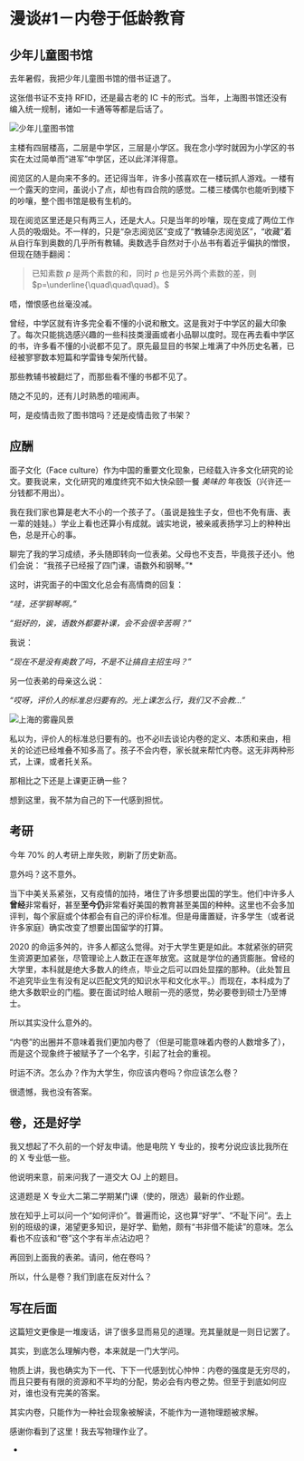 # 漫谈#1－内卷于低龄教育

## 少年儿童图书馆

去年暑假，我把少年儿童图书馆的借书证退了。

这张借书证不支持 RFID，还是最古老的 IC 卡的形式。当年，上海图书馆还没有编入统一规制，诸如一卡通等等都是后话了。

![少年儿童图书馆](https://i.loli.net/2021/04/02/F2TmhKoLEYZXBpU.jpg)

主楼有四层楼高，二层是中学区，三层是小学区。我在念小学时就因为小学区的书实在太过简单而“进军”中学区，还以此洋洋得意。

阅览区的人是向来不多的。还记得当年，许多小孩喜欢在一楼玩抓人游戏。一楼有一个露天的空间，虽说小了点，却也有四合院的感觉。二楼三楼偶尔也能听到楼下的吵嚷，整个图书馆是极有生机的。

现在阅览区里还是只有两三人，还是大人。只是当年的吵嚷，现在变成了两位工作人员的吸烟处。不一样的，只是“杂志阅览区”变成了“教辅杂志阅览区”，“收藏”着从自行车到奥数的几乎所有教辅。奥数选手自然对于小丛书有着近乎偏执的憎恨，但现在随手翻阅：

> 已知素数 $p$ 是两个素数的和，同时 $p$ 也是另外两个素数的差，则 $p=\underline{\quad\quad\quad}。$

唔，憎恨感也丝毫没减。

曾经，中学区就有许多完全看不懂的小说和散文。这是我对于中学区的最大印象了。每次只能挑选感兴趣的一些科技类漫画或者小品聊以度时。现在再去看中学区的书，许多看不懂的小说都不见了。原先最显目的书架上堆满了中外历史名著，已经被寥寥数本短篇和学雷锋专架所代替。

那些教辅书被翻烂了，而那些看不懂的书都不见了。

随之不见的，还有儿时熟悉的喧闹声。

呵，是疫情击败了图书馆吗？还是疫情击败了书架？

## 应酬

面子文化（Face culture）作为中国的重要文化现象，已经载入许多文化研究的论文。要我说来，文化研究的难度终究不如大快朵颐一餐 *美味的* 年夜饭（兴许还一分钱都不用出）。

我在我们家也算是老大不小的一个孩子了。（虽说是独生子女，但也不免有唐、表一辈的娃娃。）学业上看也还算小有成就。诚实地说，被亲戚表扬学习上的种种出色，总是开心的事。

聊完了我的学习成绩，矛头随即转向一位表弟。父母也不支吾，毕竟孩子还小。他们会说：
“我孩子已经报了四门课，语数外和钢琴。”*

这时，讲究面子的中国文化总会有高情商的回复：

*“哇，还学钢琴啊。”*

*“挺好的，诶，语数外都要补课，会不会很辛苦啊？”*

我说：

*“现在不是没有奥数了吗，不是不让搞自主招生吗？”*

另一位表弟的母亲这么说：

*“哎呀，评价人的标准总归要有的。光上课怎么行，我们又不会教…”*

![上海的雾霾风景](https://i.loli.net/2021/04/02/i2WN8HJnpo73dIx.jpg)

私以为，评价人的标准总归要有的。也不必ll去谈论内卷的定义、本质和来由，相关的论述已经堆叠不知多高了。孩子不会内卷，家长就来帮忙内卷。这无非两种形式，上课，或者托关系。

那相比之下还是上课更正确一些？

想到这里，我不禁为自己的下一代感到担忧。

## 考研

今年 70% 的人考研上岸失败，刷新了历史新高。

意外吗？这不意外。

当下中美关系紧张，又有疫情的加持，堵住了许多想要出国的学生。他们中许多人**曾经**非常看好，甚至**至今仍**非常看好美国的教育甚至美国的种种。这里也不会多加评判，每个家庭或个体都会有自己的评价标准。但是毋庸置疑，许多学生（或者说许多家庭）确实改变了想要出国留学的打算。

2020 的命运多舛的，许多人都这么觉得。对于大学生更是如此。本就紧张的研究生资源更加紧张，尽管理论上人数正在逐年放宽。这就是学位的通货膨胀。曾经的大学里，本科就是绝大多数人的终点，毕业之后可以四处显摆的那种。（此处暂且不追究毕业生有没有足以匹配文凭的知识水平和文化水平。）而现在，本科成为了绝大多数职业的门槛。要在面试时给人眼前一亮的感觉，势必要卷到硕士乃至博士。

所以其实没什么意外的。

“内卷”的出圈并不意味着我们更加内卷了（但是可能意味着内卷的人数增多了），而是这个现象终于被赋予了一个名字，引起了社会的重视。

时运不济。怎么办？作为大学生，你应该内卷吗？你应该怎么卷？

很遗憾，我也没有答案。

## 卷，还是好学

我又想起了不久前的一个好友申请。他是电院 Y 专业的，按考分说应该比我所在的 X 专业低一些。

他说明来意，前来问我了一道交大 OJ 上的题目。

这道题是 X 专业大二第二学期某门课（使的，限选）最新的作业题。

放在知乎上可以问一个“如何评价”。普遍而论，这也算“好学”、“不耻下问”。去上别的班级的课，渴望更多知识，是好学、勤勉，颇有“书非借不能读”的意味。怎么看也不应该和“卷”这个字有半点沾边吧？

再回到上面我的表弟。请问，他在卷吗？

所以，什么是卷？我们到底在反对什么？

## 写在后面

这篇短文更像是一堆废话，讲了很多显而易见的道理。充其量就是一则日记罢了。

其实，到底怎么理解内卷，本来就是一门大学问。

物质上讲，我也确实为下一代、下下一代感到忧心忡忡：内卷的强度是无穷尽的，而且只要有有限的资源和不平均的分配，势必会有内卷之势。但至于到底如何应对，谁也没有完美的答案。

其实内卷，只能作为一种社会现象被解读，不能作为一道物理题被求解。

感谢你看到了这里！我去写物理作业了。



- 
